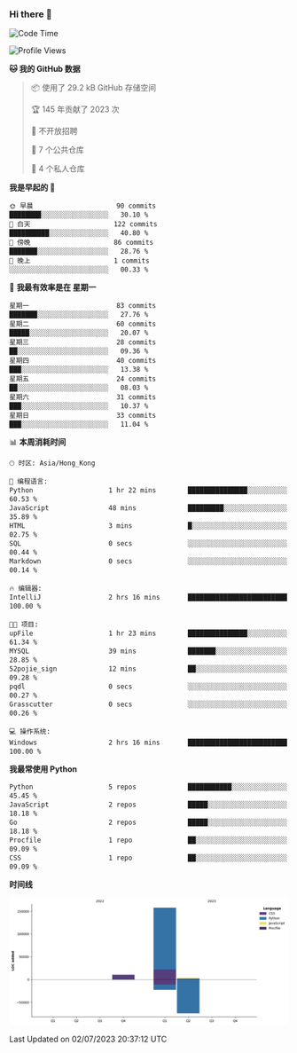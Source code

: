 ### Hi there 👋

<!--
**Mrzqd/Mrzqd** is a ✨ _special_ ✨ repository because its `README.md` (this file) appears on your GitHub profile.

Here are some ideas to get you started:

- 🔭 I’m currently working on ...
- 🌱 I’m currently learning ...
- 👯 I’m looking to collaborate on ...
- 🤔 I’m looking for help with ...
- 💬 Ask me about ...
- 📫 How to reach me: ...
- 😄 Pronouns: ...
- ⚡ Fun fact: ...
-->
<!--START_SECTION:waka-->
![Code Time](http://img.shields.io/badge/Code%20Time-111%20hrs%2038%20mins-blue)

![Profile Views](http://img.shields.io/badge/%E4%B8%AA%E4%BA%BA%E8%B5%84%E6%96%99%E8%A7%82%E7%9C%8B%E6%AC%A1%E6%95%B0-2-blue)

**🐱 我的 GitHub 数据** 

> 📦  使用了 29.2 kB GitHub 存储空间 
 > 
> 🏆 145 年贡献了 2023 次
 > 
> 🚫 不开放招聘
 > 
> 📜 7 个公共仓库 
 > 
> 🔑 4 个私人仓库 
 > 
**我是早起的 🐤** 

```text
🌞 早晨                     90 commits          ████████░░░░░░░░░░░░░░░░░   30.10 % 
🌆 白天                     122 commits         ██████████░░░░░░░░░░░░░░░   40.80 % 
🌃 傍晚                     86 commits          ███████░░░░░░░░░░░░░░░░░░   28.76 % 
🌙 晚上                     1 commits           ░░░░░░░░░░░░░░░░░░░░░░░░░   00.33 % 
```
📅 **我最有效率是在 星期一** 

```text
星期一                      83 commits          ███████░░░░░░░░░░░░░░░░░░   27.76 % 
星期二                      60 commits          █████░░░░░░░░░░░░░░░░░░░░   20.07 % 
星期三                      28 commits          ██░░░░░░░░░░░░░░░░░░░░░░░   09.36 % 
星期四                      40 commits          ███░░░░░░░░░░░░░░░░░░░░░░   13.38 % 
星期五                      24 commits          ██░░░░░░░░░░░░░░░░░░░░░░░   08.03 % 
星期六                      31 commits          ███░░░░░░░░░░░░░░░░░░░░░░   10.37 % 
星期日                      33 commits          ███░░░░░░░░░░░░░░░░░░░░░░   11.04 % 
```


📊 **本周消耗时间** 

```text
🕑︎ 时区: Asia/Hong_Kong

💬 编程语言: 
Python                   1 hr 22 mins        ███████████████░░░░░░░░░░   60.53 % 
JavaScript               48 mins             █████████░░░░░░░░░░░░░░░░   35.89 % 
HTML                     3 mins              █░░░░░░░░░░░░░░░░░░░░░░░░   02.75 % 
SQL                      0 secs              ░░░░░░░░░░░░░░░░░░░░░░░░░   00.44 % 
Markdown                 0 secs              ░░░░░░░░░░░░░░░░░░░░░░░░░   00.14 % 

🔥 编辑器: 
IntelliJ                 2 hrs 16 mins       █████████████████████████   100.00 % 

🐱‍💻 项目: 
upFile                   1 hr 23 mins        ███████████████░░░░░░░░░░   61.34 % 
MYSQL                    39 mins             ███████░░░░░░░░░░░░░░░░░░   28.85 % 
52pojie_sign             12 mins             ██░░░░░░░░░░░░░░░░░░░░░░░   09.28 % 
pqdl                     0 secs              ░░░░░░░░░░░░░░░░░░░░░░░░░   00.27 % 
Grasscutter              0 secs              ░░░░░░░░░░░░░░░░░░░░░░░░░   00.26 % 

💻 操作系统: 
Windows                  2 hrs 16 mins       █████████████████████████   100.00 % 
```

**我最常使用 Python** 

```text
Python                   5 repos             ███████████░░░░░░░░░░░░░░   45.45 % 
JavaScript               2 repos             █████░░░░░░░░░░░░░░░░░░░░   18.18 % 
Go                       2 repos             █████░░░░░░░░░░░░░░░░░░░░   18.18 % 
Procfile                 1 repo              ██░░░░░░░░░░░░░░░░░░░░░░░   09.09 % 
CSS                      1 repo              ██░░░░░░░░░░░░░░░░░░░░░░░   09.09 % 
```



**时间线**

![Lines of Code chart](https://raw.githubusercontent.com/Mrzqd/Mrzqd/main/assets/bar_graph.png)


 Last Updated on 02/07/2023 20:37:12 UTC
<!--END_SECTION:waka-->
